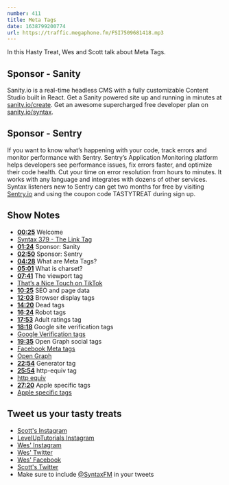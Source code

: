 ```yaml
---
number: 411
title: Meta Tags
date: 1638799200774
url: https://traffic.megaphone.fm/FSI7509681418.mp3
---
```


In this Hasty Treat, Wes and Scott talk about Meta Tags.

## Sponsor - Sanity

Sanity.io is a real-time headless CMS with a fully customizable Content Studio built in React. Get a Sanity powered site up and running in minutes at [sanity.io/create](https://www.sanity.io/create). Get an awesome supercharged free developer plan on [sanity.io/syntax](https://www.sanity.io/syntax).

## Sponsor - Sentry

If you want to know what’s happening with your code, track errors and monitor performance with Sentry. Sentry’s Application Monitoring platform helps developers see performance issues, fix errors faster, and optimize their code health. Cut your time on error resolution from hours to minutes. It works with any language and integrates with dozens of other services. Syntax listeners new to Sentry can get two months for  free by visiting [Sentry.io](https://sentry.io) and using the coupon code TASTYTREAT during sign up.

## Show Notes

* **[00:25](#t=00:25)** Welcome
* [Syntax 379 - The Link Tag](https://syntax.fm/show/379/hasty-treat-the-weird-and-wonderful-less-than-link-greater-than-tag)
* **[01:24](#t=01:24)** Sponsor: Sanity
* **[02:50](#t=02:50)** Sponsor: Sentry
* **[04:28](#t=04:28)** What are Meta Tags?
* **[05:01](#t=05:01)** What is charset?
* **[07:41](#t=07:41)** The viewport tag
* [That’s a Nice Touch on TikTok](https://www.tiktok.com/@thatsanicetouch)
* **[10:25](#t=10:25)** SEO and page data
* **[12:03](#t=12:03)** Browser display tags
* **[14:20](#t=14:20)** Dead tags
* **[16:24](#t=16:24)** Robot tags
* **[17:53](#t=17:53)** Adult ratings tag
* **[18:18](#t=18:18)** Google site verification tags
* [Google Verification tags](https://developers.google.com/search/docs/advanced/crawling/special-tags)
* **[19:35](#t=19:35)** Open Graph social tags
* [Facebook Meta tags](https://developers.facebook.com/tools/debug/)
* [Open Graph](https://ogp.me)
* **[22:54](#t=22:54)** Generator tag
* **[25:54](#t=25:54)** http-equiv tag
* [http equiv](https://www.w3schools.com/tags/att_meta_http_equiv.asp)
* **[27:20](#t=27:20)** Apple specific tags
* [Apple specific tags](https://developer.apple.com/library/archive/documentation/AppleApplications/Reference/SafariHTMLRef/Articles/MetaTags.html)

## Tweet us your tasty treats

* [Scott's Instagram](https://www.instagram.com/stolinski/)
* [LevelUpTutorials Instagram](https://www.instagram.com/LevelUpTutorials/)
* [Wes' Instagram](https://www.instagram.com/wesbos/)
* [Wes' Twitter](https://twitter.com/wesbos)
* [Wes' Facebook](https://www.facebook.com/wesbos.developer)
* [Scott's Twitter](https://twitter.com/stolinski)
* Make sure to include [@SyntaxFM](https://twitter.com/SyntaxFM) in your tweets
